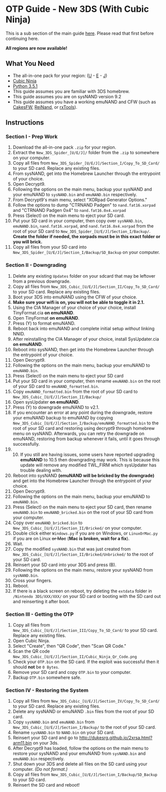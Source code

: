 # OTP Guide - New 3DS (With Cubic Ninja)

This is a sub section of the main guide [here](https://github.com/Plailect/OTP/blob/master/README.md). Please read that first before continuing here.

**All regions are now available!**

## What You Need

* The all-in-one pack for your region: ([U](https://github.com/Plailect/OTP/archive/New_3DS_Cubic_U.zip) - [E](https://github.com/Plailect/OTP/archive/New_3DS_Cubic_E.zip) - [J](https://github.com/Plailect/OTP/archive/New_3DS_Cubic_J.zip))
* [Cubic Ninja](http://www.amazon.com//dp/B004SG211I)
* [Python 3.5.1](https://www.python.org/downloads/)
* This guide assumes you are familiar with 3DS homebrew.
* This guide assumes you are on sysNAND version 9.2
* This guide assumes you have a working emuNAND and CFW (such as [CakesFW](https://github.com/mid-kid/CakesForeveryWan), [ReiNand](https://github.com/Reisyukaku/ReiNand), or [rxTools](https://github.com/roxas75/rxTools)).

## Instructions
### Section I - Prep Work
1. Download the all-in-one pack `.zip` for your region.
2. Extract the `New_3DS_Spider_[U/E/J]/` folder from the `.zip` to somewhere on your computer.
3. Copy all files from `New_3DS_Spider_[U/E/J]/Section_I/Copy_To_SD_Card/` to your SD card. Replace any existing files.
5. From sysNAND, get into the Homebrew Launcher through the entrypoint of your choice.
6. Open Decrypt9.
7. Following the options on the main menu, backup your sysNAND and your emuNAND to `sysNAND.bin` and `emuNAND.bin` respectively.
8. From Decrypt9's main menu, select "XORpad Generator Options."
9. Follow the options to dump "CTRNAND Padgen" to `nand.fat16.xorpad` and "CTRNAND Padgen 0x4" to `nand.fat16.0x4.xorpad`
10. Press (Select) on the main menu to eject your SD card.
11. Put your SD card in your computer, then copy over `sysNAND.bin`, `emuNAND.bin`, `nand.fat16.xorpad`, and `nand.fat16.0x4.xorpad` from the root of your SD card to `New_3DS_Spider_[U/E/J]/Section_I/Backup/`. **Create the folder if needed, the xorpads must be in this exact folder or you will brick.**
18. Copy all files from your SD card into `New_3DS_Spider_[U/E/J]/Section_I/Backup/SD_Backup` on your computer.

### Section II - Downgrading
1. Delete any existing `Updates` folder on your sdcard that may be leftover from a previous downgrade.
3. Copy all files from `New_3DS_Cubic_[U/E/J]/Section_II/Copy_To_SD_Card/` to your SD card. Replace any existing files.
1. Boot your 3DS into emuNAND using the CFW of your choice.
2. **Make sure your wifi is on, you will not be able to toggle it in 2.1.**
2. Using the CIA Manager of your choice of your choice, install TinyFormat.cia **on emuNAND**.
3. Open TinyFormat **on emuNAND**.
4. Press (Y) to format emuNAND.
5. Reboot back into emuNAND and complete initial setup *without* linking NNID.
6. After reinstalling the CIA Manager of your choice, install SysUpdater.cia **on emuNAND**.
6. Reboot into sysNAND, then get into the Homebrew Launcher through the entrypoint of your choice.
6. Open Decrypt9.
7. Following the options on the main menu, backup your emuNAND to `emuNAND.bin`.
10. Press (Select) on the main menu to eject your SD card
11. Put your SD card in your computer, then rename `emuNAND.bin` on the root of your SD card to `emuNAND_formatted.bin`.
8. Copy `emuNAND_formatted.bin` from the root of your SD card to `New_3DS_Cubic_[U/E/J]/Section_II/Backup/`
7. Open sysUpdater **on emuNAND**.
8. Press (Y) to downgrade emuNAND to v2.1.
9. If you encounter an error at any point during the downgrade, restore your emuNAND backup to emuNAND by copying `New_3DS_Cubic_[U/E/J]/Section_I/Backup/emuNAND_formatted.bin` to the root of your SD card and restoring using decrypt9 through homebrew menu on sysNAND. Afterwards, you can retry the downgrade on emuNAND, restoring from backup whenever it fails, until it goes through successfully.
10. 10. If you still are having issues, some users have reported upgrading **emuNAND** to 10.5 then downgrading may work. This is because this update will remove any modified TWL_FIRM which sysUpdater has trouble dealing with.
9. Reboot into sysNAND **(emuNAND will be bricked by the downgrade)** and get into the Homebrew Launcher through the entrypoint of your choice.
10. Open Decrypt9.
11. Following the options on the main menu, backup your emuNAND to `emuNAND.bin`.
12. Press (Select) on the main menu to eject your SD card, then rename `emuNAND.bin` to `emuNAND_bricked.bin` on the root of your SD card from your computer.
13. Copy over `emuNAND_bricked.bin` to `New_3DS_Cubic_[U/E/J]/Section_II/Bricked/` on your computer.
13. Double click either `Windows.py` if you are on Windows, or `LinuxOrMac.py` if you are on Linux ~~or Mac~~ (**Mac is broken, wait for a fix**).
14. Wait.
22. Copy the modified `sysNAND.bin` that was just created from `New_3DS_Cubic_[U/E/J]/Section_II/Bricked/Unbricked/` to the root of your SD card.
24. Reinsert your SD card into your 3DS and press (B).
25. Following the options on the main menu, restore your sysNAND from `sysNAND.bin`.
26. Cross your fingers.
27. Reboot.
28. If there is a black screen on reboot, try deleting the `extdata` folder in `/Nintendo 3DS/XXX/XXX/` on your SD card or booting with the SD card out and reinserting it after boot.

### Section III - Getting the OTP
1. Copy all files from `New_3DS_Cubic_[U/E/J]/Section_III/Copy_To_SD_Card/` to your SD card. Replace any existing files.
1. Open Cubic Ninja.
2. Select "Create", then "QR Code", then "Scan QR Code."
3. Scan the QR code `New_3DS_Cubic_[U/E/J]/Section_II/Cubic_Ninja_Qr_Code.png`
4. Check your `OTP.bin` on the SD card. If the exploit was successful then it should **not** be `0 Bytes`.
5. Remove your SD card and copy `OTP.bin` to your computer.
6. Backup `OTP.bin` somewhere safe.

### Section IV - Restoring the System
1. Copy all files from `New_3DS_Cubic_[U/E/J]/Section_IV/Copy_To_SD_Card/` to your SD card. Replace any existing files.
1. Delete any sysNAND or emuNAND `.bin` files from the root of your SD card.
2. Copy `sysNAND.bin` and `emuNAND.bin` from `New_3DS_Cubic_[U/E/J]/Section_I/Backup/` to the root of your SD card.
3. Rename `sysNAND.bin` to `NAND.bin` on your SD card.
3. Reinsert your SD card and go to http://dukesrg.github.io/2xrsa.html?arm11.bin on your 3ds.
4. After Decrypt9 has loaded, follow the options on the main menu to restore your sysNAND and your emuNAND from `sysNAND.bin` and `emuNAND.bin` respectively.
5. Shut down your 3DS and delete all files on the SD card using your computer. *(Do not format.)*
6. Copy all files from `New_3DS_Cubic_[U/E/J]/Section_I/Backup/SD_Backup` to your SD card.
7. Reinsert the SD card and reboot!
